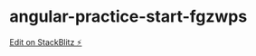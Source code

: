 # angular-practice-start-fgzwps

[Edit on StackBlitz ⚡️](https://stackblitz.com/edit/angular-practice-start-fgzwps)